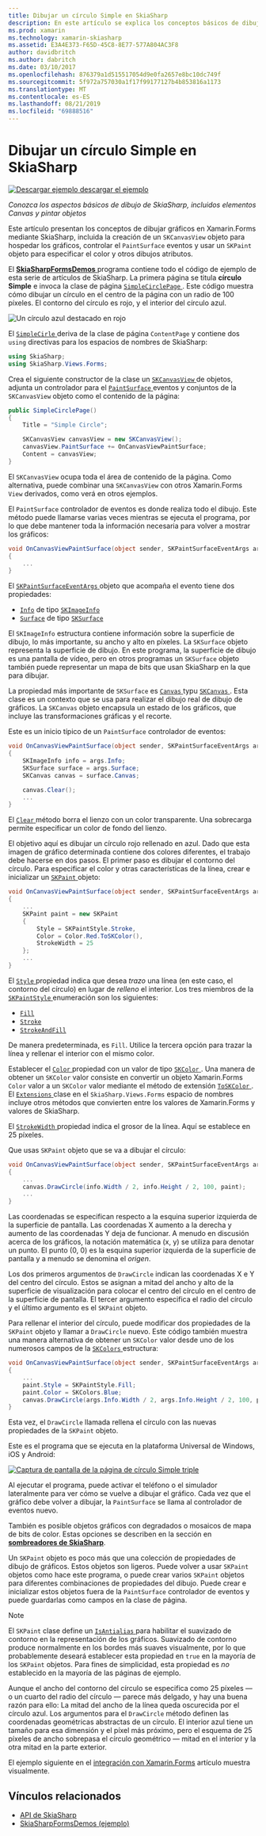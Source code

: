 ```yaml
---
title: Dibujar un círculo Simple en SkiaSharp
description: En este artículo se explica los conceptos básicos de dibujo de SkiaSharp, incluidos lienzos y objetos de dibujo, en las aplicaciones de Xamarin.Forms y esto se muestra con código de ejemplo.
ms.prod: xamarin
ms.technology: xamarin-skiasharp
ms.assetid: E3A4E373-F65D-45C8-8E77-577A804AC3F8
author: davidbritch
ms.author: dabritch
ms.date: 03/10/2017
ms.openlocfilehash: 876379a1d515517054d9e0fa2657e8bc10dc749f
ms.sourcegitcommit: 5f972a757030a1f17f99177127b4b853816a1173
ms.translationtype: MT
ms.contentlocale: es-ES
ms.lasthandoff: 08/21/2019
ms.locfileid: "69888516"
---
```

# <a name="drawing-a-simple-circle-in-skiasharp"></a>Dibujar un círculo Simple en SkiaSharp

[![Descargar ejemplo](~/media/shared/download.png) descargar el ejemplo](https://docs.microsoft.com/samples/xamarin/xamarin-forms-samples/skiasharpforms-demos)

_Conozca los aspectos básicos de dibujo de SkiaSharp, incluidos elementos Canvas y pintar objetos_

Este artículo presentan los conceptos de dibujar gráficos en Xamarin.Forms mediante SkiaSharp, incluida la creación de un `SKCanvasView` objeto para hospedar los gráficos, controlar el `PaintSurface` eventos y usar un `SKPaint` objeto para especificar el color y otros dibujos atributos.

El [ **SkiaSharpFormsDemos** ](https://docs.microsoft.com/samples/xamarin/xamarin-forms-samples/skiasharpforms-demos) programa contiene todo el código de ejemplo de esta serie de artículos de SkiaSharp. La primera página se titula **círculo Simple** e invoca la clase de página [ `SimpleCirclePage` ](https://github.com/xamarin/xamarin-forms-samples/blob/master/SkiaSharpForms/Demos/Demos/SkiaSharpFormsDemos/Basics/SimpleCirclePage.cs). Este código muestra cómo dibujar un círculo en el centro de la página con un radio de 100 píxeles. El contorno del círculo es rojo, y el interior del círculo azul.

![](circle-images/circleexample.png "Un círculo azul destacado en rojo")

El [ `SimpleCirle` ](https://github.com/xamarin/xamarin-forms-samples/blob/master/SkiaSharpForms/Demos/Demos/SkiaSharpFormsDemos/Basics/SimpleCirclePage.cs) deriva de la clase de página `ContentPage` y contiene dos `using` directivas para los espacios de nombres de SkiaSharp:

```csharp
using SkiaSharp;
using SkiaSharp.Views.Forms;
```

Crea el siguiente constructor de la clase un [ `SKCanvasView` ](xref:SkiaSharp.Views.Forms.SKCanvasView) de objetos, adjunta un controlador para el [ `PaintSurface` ](xref:SkiaSharp.Views.Forms.SKCanvasView.PaintSurface) eventos y conjuntos de la `SKCanvasView` objeto como el contenido de la página:

```csharp
public SimpleCirclePage()
{
    Title = "Simple Circle";

    SKCanvasView canvasView = new SKCanvasView();
    canvasView.PaintSurface += OnCanvasViewPaintSurface;
    Content = canvasView;
}
```

El `SKCanvasView` ocupa toda el área de contenido de la página. Como alternativa, puede combinar una `SKCanvasView` con otros Xamarin.Forms `View` derivados, como verá en otros ejemplos.

El `PaintSurface` controlador de eventos es donde realiza todo el dibujo. Este método puede llamarse varias veces mientras se ejecuta el programa, por lo que debe mantener toda la información necesaria para volver a mostrar los gráficos:

```csharp
void OnCanvasViewPaintSurface(object sender, SKPaintSurfaceEventArgs args)
{
    ...
}

```

El [ `SKPaintSurfaceEventArgs` ](xref:SkiaSharp.Views.Forms.SKPaintSurfaceEventArgs) objeto que acompaña el evento tiene dos propiedades:

- [`Info`](xref:SkiaSharp.Views.Forms.SKPaintSurfaceEventArgs.Info) de tipo [`SKImageInfo`](xref:SkiaSharp.SKImageInfo)
- [`Surface`](xref:SkiaSharp.Views.Forms.SKPaintSurfaceEventArgs.Surface) de tipo [`SKSurface`](xref:SkiaSharp.SKSurface)

El `SKImageInfo` estructura contiene información sobre la superficie de dibujo, lo más importante, su ancho y alto en píxeles. La `SKSurface` objeto representa la superficie de dibujo. En este programa, la superficie de dibujo es una pantalla de vídeo, pero en otros programas un `SKSurface` objeto también puede representar un mapa de bits que usan SkiaSharp en la que para dibujar.

La propiedad más importante de `SKSurface` es [ `Canvas` ](xref:SkiaSharp.SKSurface.Canvas) typu [ `SKCanvas` ](xref:SkiaSharp.SKCanvas). Esta clase es un contexto que se usa para realizar el dibujo real de dibujo de gráficos. La `SKCanvas` objeto encapsula un estado de los gráficos, que incluye las transformaciones gráficas y el recorte.

Este es un inicio típico de un `PaintSurface` controlador de eventos:

```csharp
void OnCanvasViewPaintSurface(object sender, SKPaintSurfaceEventArgs args)
{
    SKImageInfo info = args.Info;
    SKSurface surface = args.Surface;
    SKCanvas canvas = surface.Canvas;

    canvas.Clear();
    ...
}

```

El [ `Clear` ](xref:SkiaSharp.SKCanvas.Clear) método borra el lienzo con un color transparente. Una sobrecarga permite especificar un color de fondo del lienzo.

El objetivo aquí es dibujar un círculo rojo rellenado en azul. Dado que esta imagen de gráfico determinada contiene dos colores diferentes, el trabajo debe hacerse en dos pasos. El primer paso es dibujar el contorno del círculo. Para especificar el color y otras características de la línea, crear e inicializar un [ `SKPaint` ](xref:SkiaSharp.SKPaint) objeto:

```csharp
void OnCanvasViewPaintSurface(object sender, SKPaintSurfaceEventArgs args)
{
    ...
    SKPaint paint = new SKPaint
    {
        Style = SKPaintStyle.Stroke,
        Color = Color.Red.ToSKColor(),
        StrokeWidth = 25
    };
    ...
}
```

El [ `Style` ](xref:SkiaSharp.SKPaint.Style) propiedad indica que desea *trazo* una línea (en este caso, el contorno del círculo) en lugar de *relleno* el interior. Los tres miembros de la [ `SKPaintStyle` ](xref:SkiaSharp.SKPaintStyle) enumeración son los siguientes:

- [`Fill`](xref:SkiaSharp.SKPaintStyle.Fill)
- [`Stroke`](xref:SkiaSharp.SKPaintStyle.Stroke)
- [`StrokeAndFill`](xref:SkiaSharp.SKPaintStyle.StrokeAndFill)

De manera predeterminada, es `Fill`. Utilice la tercera opción para trazar la línea y rellenar el interior con el mismo color.

Establecer el [ `Color` ](xref:SkiaSharp.SKPaint.Color) propiedad con un valor de tipo [ `SKColor` ](xref:SkiaSharp.SKColor). Una manera de obtener un `SKColor` valor consiste en convertir un objeto Xamarin.Forms `Color` valor a un `SKColor` valor mediante el método de extensión [ `ToSKColor` ](xref:SkiaSharp.Views.Forms.Extensions.ToSKColor*). El [ `Extensions` ](xref:SkiaSharp.Views.Forms.Extensions) clase en el `SkiaSharp.Views.Forms` espacio de nombres incluye otros métodos que convierten entre los valores de Xamarin.Forms y valores de SkiaSharp.

El [ `StrokeWidth` ](xref:SkiaSharp.SKPaint.StrokeWidth) propiedad indica el grosor de la línea. Aquí se establece en 25 píxeles.

Que usas `SKPaint` objeto que se va a dibujar el círculo:

```csharp
void OnCanvasViewPaintSurface(object sender, SKPaintSurfaceEventArgs args)
{
    ...
    canvas.DrawCircle(info.Width / 2, info.Height / 2, 100, paint);
    ...
}
```

Las coordenadas se especifican respecto a la esquina superior izquierda de la superficie de pantalla. Las coordenadas X aumento a la derecha y aumento de las coordenadas Y deja de funcionar. A menudo en discusión acerca de los gráficos, la notación matemática (x, y) se utiliza para denotar un punto. El punto (0, 0) es la esquina superior izquierda de la superficie de pantalla y a menudo se denomina el *origen*.

Los dos primeros argumentos de `DrawCircle` indican las coordenadas X e Y del centro del círculo. Estos se asignan a mitad del ancho y alto de la superficie de visualización para colocar el centro del círculo en el centro de la superficie de pantalla. El tercer argumento especifica el radio del círculo y el último argumento es el `SKPaint` objeto.

Para rellenar el interior del círculo, puede modificar dos propiedades de la `SKPaint` objeto y llamar a `DrawCircle` nuevo. Este código también muestra una manera alternativa de obtener un `SKColor` valor desde uno de los numerosos campos de la [ `SKColors` ](xref:SkiaSharp.SKColors) estructura:

```csharp
void OnCanvasViewPaintSurface(object sender, SKPaintSurfaceEventArgs args)
{
    ...
    paint.Style = SKPaintStyle.Fill;
    paint.Color = SKColors.Blue;
    canvas.DrawCircle(args.Info.Width / 2, args.Info.Height / 2, 100, paint);
}
```

Esta vez, el `DrawCircle` llamada rellena el círculo con las nuevas propiedades de la `SKPaint` objeto.

Este es el programa que se ejecuta en la plataforma Universal de Windows, iOS y Android:

[![](circle-images/simplecircle-small.png "Captura de pantalla de la página de círculo Simple triple")](circle-images/simplecircle-large.png#lightbox "Triple captura de pantalla de la página de círculo Simple")

Al ejecutar el programa, puede activar el teléfono o el simulador lateralmente para ver cómo se vuelve a dibujar el gráfico. Cada vez que el gráfico debe volver a dibujar, la `PaintSurface` se llama al controlador de eventos nuevo.

También es posible objetos gráficos con degradados o mosaicos de mapa de bits de color. Estas opciones se describen en la sección en [ **sombreadores de SkiaSharp**](../effects/shaders/index.md).

Un `SKPaint` objeto es poco más que una colección de propiedades de dibujo de gráficos. Estos objetos son ligeros. Puede volver a usar `SKPaint` objetos como hace este programa, o puede crear varios `SKPaint` objetos para diferentes combinaciones de propiedades del dibujo. Puede crear e inicializar estos objetos fuera de la `PaintSurface` controlador de eventos y puede guardarlas como campos en la clase de página.

> [!NOTE]
> El `SKPaint` clase define un [ `IsAntialias` ](xref:SkiaSharp.SKPaint.IsAntialias) para habilitar el suavizado de contorno en la representación de los gráficos. Suavizado de contorno produce normalmente en los bordes más suaves visualmente, por lo que probablemente deseará establecer esta propiedad en `true` en la mayoría de los `SKPaint` objetos. Para fines de simplicidad, esta propiedad es _no_ establecido en la mayoría de las páginas de ejemplo.

Aunque el ancho del contorno del círculo se especifica como 25 píxeles &mdash; o un cuarto del radio del círculo &mdash; parece más delgado, y hay una buena razón para ello: La mitad del ancho de la línea queda oscurecida por el círculo azul. Los argumentos para el `DrawCircle` método definen las coordenadas geométricas abstractas de un círculo. El interior azul tiene un tamaño para esa dimensión y el píxel más próximo, pero el esquema de 25 píxeles de ancho sobrepasa el círculo geométrico &mdash; mitad en el interior y la otra mitad en la parte exterior.

El ejemplo siguiente en el [integración con Xamarin.Forms](~/xamarin-forms/user-interface/graphics/skiasharp/basics/integration.md) artículo muestra visualmente.


## <a name="related-links"></a>Vínculos relacionados

- [API de SkiaSharp](https://docs.microsoft.com/dotnet/api/skiasharp)
- [SkiaSharpFormsDemos (ejemplo)](https://docs.microsoft.com/samples/xamarin/xamarin-forms-samples/skiasharpforms-demos)
